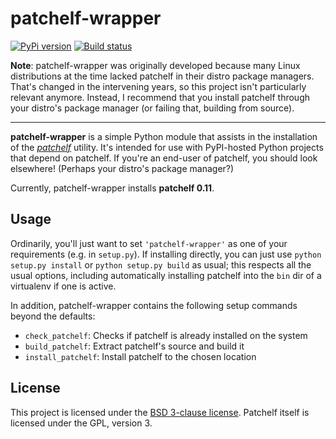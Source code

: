 # patchelf-wrapper

[![PyPi version][pypi-image]][pypi-link]
[![Build status][ci-image]][ci-link]

**Note**: patchelf-wrapper was originally developed because many Linux
distributions at the time lacked patchelf in their distro package managers.
That's changed in the intervening years, so this project isn't particularly
relevant anymore. Instead, I recommend that you install patchelf through your
distro's package manager (or failing that, building from source).

---

**patchelf-wrapper** is a simple Python module that assists in the installation
of the [*patchelf*](https://nixos.org/patchelf.html) utility. It's intended for
use with PyPI-hosted Python projects that depend on patchelf. If you're an
end-user of patchelf, you should look elsewhere! (Perhaps your distro's package
manager?)

Currently, patchelf-wrapper installs **patchelf 0.11**.

## Usage

Ordinarily, you'll just want to set `'patchelf-wrapper'` as one of your
requirements (e.g. in `setup.py`). If installing directly, you can just use
`python setup.py install` or `python setup.py build` as usual; this respects all
the usual options, including automatically installing patchelf into the `bin`
dir of a virtualenv if one is active.

In addition, patchelf-wrapper contains the following setup commands beyond the
defaults:

* `check_patchelf`: Checks if patchelf is already installed on the system
* `build_patchelf`: Extract patchelf's source and build it
* `install_patchelf`: Install patchelf to the chosen location

## License

This project is licensed under the [BSD 3-clause license](LICENSE). Patchelf
itself is licensed under the GPL, version 3.

[pypi-image]: https://img.shields.io/pypi/v/patchelf-wrapper.svg
[pypi-link]: https://pypi.python.org/pypi/patchelf-wrapper
[ci-image]: https://github.com/jimporter/patchelf-wrapper/workflows/build/badge.svg
[ci-link]: https://github.com/jimporter/patchelf-wrapper/actions?query=workflow%3Abuild
